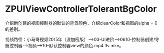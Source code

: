 # ZPUIViewControllerTolerantBgColor
介绍新创建的视图控制器的默认的背景颜色，介绍clearColor和视图的alpha = 0的差别。

视频路径：小马哥视频2015年（没加密版）——>03-UI进阶——>0610-控制器创建/导航控制器——>视频——>10-默认控制器view的颜色.mp4.flv.mkv。
